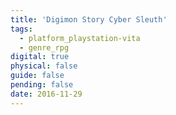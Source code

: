 ```yaml
---
title: 'Digimon Story Cyber Sleuth'
tags:
  - platform_playstation-vita
  - genre_rpg
digital: true
physical: false
guide: false
pending: false
date: 2016-11-29
---
```

